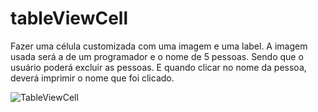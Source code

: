 # tableViewCell

Fazer uma célula customizada com uma imagem e uma label. A imagem usada será a de um programador e o nome de 5 pessoas. Sendo que o usuário poderá excluir as pessoas. E quando clicar no nome da pessoa, deverá imprimir o nome que foi clicado.


![TableViewCell](https://user-images.githubusercontent.com/60949738/131751005-f16efe98-3ee3-4e76-9cc3-f49b88128f11.png)

